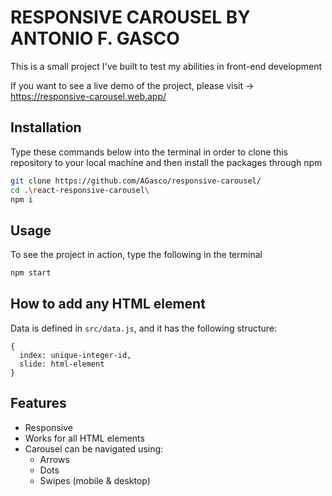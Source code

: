 # RESPONSIVE CAROUSEL BY ANTONIO F. GASCO
  This is a small project I've built to test my abilities in front-end development
  
  If you want to see a live demo of the project, please visit -> https://responsive-carousel.web.app/
  
## Installation
  Type these commands below into the terminal in order to clone this repository to your local machine and then install the packages through npm 
  
  ```bash
  git clone https://github.com/AGasco/responsive-carousel/
  cd .\react-responsive-carousel\
  npm i 
  ```
  
## Usage
To see the project in action, type the following in the terminal 

```bash
npm start
```
  
## How to add any HTML element
Data is defined in <code>src/data.js</code>, and it has the following structure: 

```
{
  index: unique-integer-id,
  slide: html-element
}
```
  
## Features
  <ul>
    <li>
      Responsive
    </li>
    <li>
      Works for all HTML elements
    </li>
      <li>
      Carousel can be navigated using:
        <ul>
          <li>
            Arrows
          </li>
          <li>
            Dots
          </li>
          <li>
            Swipes (mobile & desktop)
          </li>                              
        </ul>
    </li>
  </ul>
